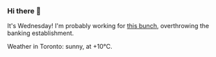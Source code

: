 ### Hi there :wave:

It's Wednesday! I'm probably working for [this bunch](https://github.com/kohofinancial), overthrowing the banking establishment.

Weather in Toronto: sunny, at +10°C.
